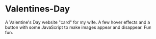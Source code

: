 # Valentines-Day

A Valentine's Day website "card" for my wife. A few hover effects and a button with some JavaScript to make images appear and disappear. Fun fun.
